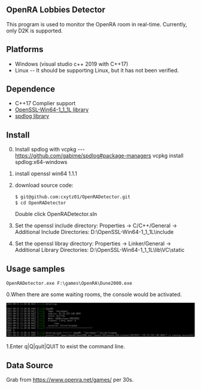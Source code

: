 ## OpenRA Lobbies Detector

This program is used to monitor the OpenRA room in real-time. Currently, only D2K is supported.

## Platforms
 * Windows (visual studio c++ 2019 with C++17)
 * Linux -- It should be supporting Linux, but it has not been verified.

## Dependence
* C++17 Complier support 
* [OpenSSL-Win64-1_1_1L library](https://slproweb.com/download/Win64OpenSSL-1_1_1L.exe)
* [spdlog library](https://github.com/gabime/spdlog)

## Install
0. Install spdlog with vcpkg  ---  https://github.com/gabime/spdlog#package-managers
    vcpkg install  spdlog:x64-windows
    
1. install openssl win64 1.1.1

2. download source code:    
    ```console
    $ git@github.com:cxytz01/OpenRADetector.git
    $ cd OpenRADetector
    ```
    Double click OpenRADetector.sln
    
3. Set the openssl include directory: Properties -> C/C++/General -> Additional Include Directories: D:\OpenSSL-Win64-1_1_1L\include

4. Set the openssl libray directory: Properties -> Linker/General -> Additional Library Directories: D:\OpenSSL-Win64-1_1_1L\lib\VC\static

## Usage samples

```console
OpenRADetector.exe F:\games\OpenRA\Dune2000.exe
```

0.When there are some waiting rooms, the console would be activated.

![example](.\assets\example.png)

1.Enter q|Q|quit|QUIT to exist the command line.

## Data Source

Grab from https://www.openra.net/games/ per 30s.

